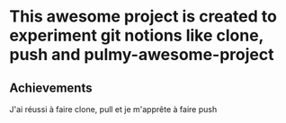 # This awesome project is created to experiment git notions like clone, push and pulmy-awesome-project
## Achievements

J'ai réussi à faire clone, pull et je m'apprête à faire push